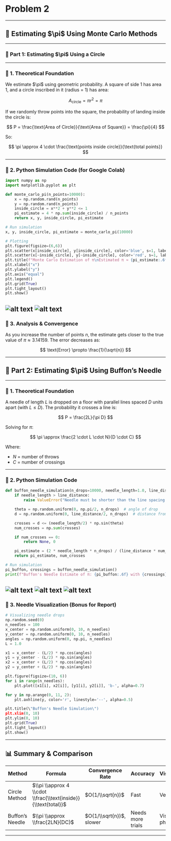# Problem 2 

---

## 💠 **Estimating \$\pi\$ Using Monte Carlo Methods**

---

### 📌 Part 1: Estimating \$\pi\$ Using a Circle

---

### 🔹 1. Theoretical Foundation

We estimate \$\pi\$ using geometric probability. A square of side 1 has area 1, and a circle inscribed in it (radius = 1) has area:

$$
A_{\text{circle}} = \pi r^2 = \pi
$$

If we randomly throw points into the square, the probability of landing inside the circle is:

$$
P = \frac{\text{Area of Circle}}{\text{Area of Square}} = \frac{\pi}{4}
$$

So:

$$
\pi \approx 4 \cdot \frac{\text{points inside circle}}{\text{total points}}
$$

---

### 🔹 2. Python Simulation Code (for Google Colab)

```python
import numpy as np
import matplotlib.pyplot as plt

def monte_carlo_pi(n_points=10000):
    x = np.random.rand(n_points)
    y = np.random.rand(n_points)
    inside_circle = x**2 + y**2 <= 1
    pi_estimate = 4 * np.sum(inside_circle) / n_points
    return x, y, inside_circle, pi_estimate

# Run simulation
x, y, inside_circle, pi_estimate = monte_carlo_pi(10000)

# Plotting
plt.figure(figsize=(6,6))
plt.scatter(x[inside_circle], y[inside_circle], color='blue', s=1, label='Inside Circle')
plt.scatter(x[~inside_circle], y[~inside_circle], color='red', s=1, label='Outside Circle')
plt.title(f"Monte Carlo Estimation of π\nEstimated π ≈ {pi_estimate:.6f}")
plt.xlabel("x")
plt.ylabel("y")
plt.axis("equal")
plt.legend()
plt.grid(True)
plt.tight_layout()
plt.show()
```
![alt text](image.png) 
![alt text](physichs.gif)
---

### 🔹 3. Analysis & Convergence

As you increase the number of points $n$, the estimate gets closer to the true value of $\pi \approx 3.14159$. The error decreases as:

$$
\text{Error} \propto \frac{1}{\sqrt{n}}
$$

---

## 📏 Part 2: Estimating \$\pi\$ Using Buffon’s Needle

---

### 🔹 1. Theoretical Foundation

A needle of length $L$ is dropped on a floor with parallel lines spaced $D$ units apart (with $L \leq D$). The probability it crosses a line is:

$$
P = \frac{2L}{\pi D}
$$

Solving for $\pi$:

$$
\pi \approx \frac{2 \cdot L \cdot N}{D \cdot C}
$$

Where:

* $N$ = number of throws
* $C$ = number of crossings

---

### 🔹 2. Python Simulation Code

```python
def buffon_needle_simulation(n_drops=10000, needle_length=1.0, line_distance=2.0):
    if needle_length > line_distance:
        raise ValueError("Needle must be shorter than the line spacing.")

    theta = np.random.uniform(0, np.pi/2, n_drops)  # angle of drop
    d = np.random.uniform(0, line_distance/2, n_drops)  # distance from line center

    crosses = d <= (needle_length/2) * np.sin(theta)
    num_crosses = np.sum(crosses)

    if num_crosses == 0:
        return None, 0

    pi_estimate = (2 * needle_length * n_drops) / (line_distance * num_crosses)
    return pi_estimate, num_crosses

# Run simulation
pi_buffon, crossings = buffon_needle_simulation()
print(f"Buffon's Needle Estimate of π: {pi_buffon:.6f} with {crossings} crossings")
```
![alt text](image-1.png) 
![alt text](image-2.png) 
![alt text](physichs-1.gif)
---

### 🔹 3. Needle Visualization (Bonus for Report)

```python
# Visualizing needle drops
np.random.seed(0)
n_needles = 100
x_center = np.random.uniform(0, 10, n_needles)
y_center = np.random.uniform(0, 10, n_needles)
angles = np.random.uniform(0, np.pi, n_needles)
L = 1.0

x1 = x_center - (L/2) * np.cos(angles)
y1 = y_center - (L/2) * np.sin(angles)
x2 = x_center + (L/2) * np.cos(angles)
y2 = y_center + (L/2) * np.sin(angles)

plt.figure(figsize=(10, 6))
for i in range(n_needles):
    plt.plot([x1[i], x2[i]], [y1[i], y2[i]], 'b-', alpha=0.7)

for y in np.arange(0, 11, 2):
    plt.axhline(y, color='r', linestyle='--', alpha=0.5)

plt.title(\"Buffon's Needle Simulation\")
plt.xlim(0, 10)
plt.ylim(0, 10)
plt.grid(True)
plt.tight_layout()
plt.show()
```

---

## 📊 Summary & Comparison

| Method          | Formula                                                        | Convergence Rate         | Accuracy          | Visualization       |
| --------------- | -------------------------------------------------------------- | ------------------------ | ----------------- | ------------------- |
| Circle Method   | $\\pi \\approx 4 \\cdot \\frac{\\text{inside}}{\\text{total}}$ | $O(1/\\sqrt{n})$         | Fast              | Very clear          |
| Buffon’s Needle | $\\pi \\approx \\frac{2LN}{DC}$                                | $O(1/\\sqrt{n})$, slower | Needs more trials | Visual and physical |

---


